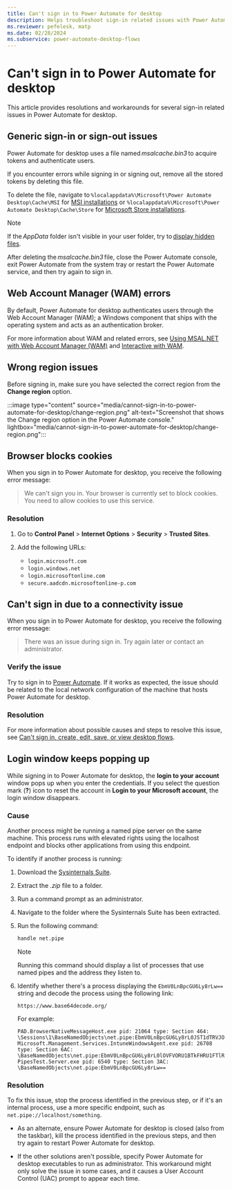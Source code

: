 ```yaml
---
title: Can't sign in to Power Automate for desktop
description: Helps troubleshoot sign-in related issues with Power Automate for desktop.
ms.reviewer: pefelesk, matp
ms.date: 02/28/2024
ms.subservice: power-automate-desktop-flows
---
```

# Can't sign in to Power Automate for desktop

This article provides resolutions and workarounds for several sign-in related issues in Power Automate for desktop.

## Generic sign-in or sign-out issues

Power Automate for desktop uses a file named *msalcache.bin3* to acquire tokens and authenticate users.

If you encounter errors while signing in or signing out, remove all the stored tokens by deleting this file.

To delete the file, navigate to `%localappdata%\Microsoft\Power Automate Desktop\Cache\MSI` for [MSI installations](/power-automate/desktop-flows/install#install-power-automate-using-the-msi-installer) or `%localappdata%\Microsoft\Power Automate Desktop\Cache\Store` for [Microsoft Store installations](/power-automate/desktop-flows/install#install-power-automate-from-microsoft-store).

> [!NOTE]
> If the *AppData* folder isn't visible in your user folder, try to [display hidden files](https://support.microsoft.com/windows/show-hidden-files-0320fe58-0117-fd59-6851-9b7f9840fdb2).

After deleting the *msalcache.bin3* file, close the Power Automate console, exit Power Automate from the system tray or restart the Power Automate service, and then try again to sign in.

## Web Account Manager (WAM) errors

By default, Power Automate for desktop authenticates users through the Web Account Manager (WAM); a Windows component that ships with the operating system and acts as an authentication broker.

For more information about WAM and related errors, see [Using MSAL.NET with Web Account Manager (WAM)](https://aka.ms/msal-net-wam) and [Interactive with WAM](/entra/identity-platform/scenario-desktop-acquire-token-wam).

## Wrong region issues

Before signing in, make sure you have selected the correct region from the **Change region** option.

:::image type="content" source="media/cannot-sign-in-to-power-automate-for-desktop/change-region.png" alt-text="Screenshot that shows the Change region option in the Power Automate console." lightbox="media/cannot-sign-in-to-power-automate-for-desktop/change-region.png":::

## Browser blocks cookies

When you sign in to Power Automate for desktop, you receive the following error message:

> We can't sign you in. Your browser is currently set to block cookies. You need to allow cookies to use this service.

### Resolution

1. Go to **Control Panel** > **Internet Options** > **Security** > **Trusted Sites**.
1. Add the following URLs:

    - `login.microsoft.com`
    - `login.windows.net`
    - `login.microsoftonline.com`
    - `secure.aadcdn.microsoftonline-p.com`

## Can't sign in due to a connectivity issue

When you sign in to Power Automate for desktop, you receive the following error message:

> There was an issue during sign in. Try again later or contact an administrator.

### Verify the issue

Try to sign in to [Power Automate](https://make.powerautomate.com/). If it works as expected, the issue should be related to the local network configuration of the machine that hosts Power Automate for desktop.

### Resolution

For more information about possible causes and steps to resolve this issue, see [Can't sign in, create, edit, save, or view desktop flows](/troubleshoot/power-platform/power-automate/desktop-flows/cannot-sign-in-create-edit-save-view-desktop-flows#cause).

## Login window keeps popping up

While signing in to Power Automate for desktop, the **login to your account** window pops up when you enter the credentials. If you select the question mark (**?**) icon to reset the account in **Login to your Microsoft account**, the login window disappears.

### Cause

Another process might be running a named pipe server on the same machine. This process runs with elevated rights using the localhost endpoint and blocks other applications from using this endpoint.

To identify if another process is running:

1. Download the [Sysinternals Suite](/sysinternals/downloads/sysinternals-suite).
1. Extract the *.zip* file to a folder.
1. Run a command prompt as an administrator.
1. Navigate to the folder where the Sysinternals Suite has been extracted.
1. Run the following command:

    ```cmd
    handle net.pipe
    ```

   > [!NOTE]
   > Running this command should display a list of processes that use named pipes and the address they listen to.

1. Identify whether there's a process displaying the `EbmV0LnBpcGU6Ly8rLw==` string and decode the process using the following link:

    `https://www.base64decode.org/`

    For example:

    ```console
    PAD.BrowserNativeMessageHost.exe pid: 21064 type: Section 464: \Sessions\1\BaseNamedObjects\net.pipe:EbmV0LnBpcGU6Ly8rL0JST1dTRVJOQVRJVkVIT1NULzE2NjIwLzEv Microsoft.Management.Services.IntuneWindowsAgent.exe pid: 26708 type: Section 6AC: \BaseNamedObjects\net.pipe:EbmV0LnBpcGU6Ly8rL0lOVFVORU1BTkFHRU1FTlRFWFRFTlNJT04vU1RBVFVTU0VSVklDRS8= PipesTest.Server.exe pid: 6540 type: Section 3AC: \BaseNamedObjects\net.pipe:EbmV0LnBpcGU6Ly8rLw==
    ```

### Resolution

To fix this issue, stop the process identified in the previous step, or if it's an internal process, use a more specific endpoint, such as `net.pipe://localhost/something`.

- As an alternate, ensure Power Automate for desktop is closed (also from the taskbar), kill the process identified in the previous steps, and then try again to restart Power Automate for desktop.

- If the other solutions aren't possible, specify Power Automate for desktop executables to run as administrator. This workaround might only solve the issue in some cases, and it causes a User Account Control (UAC) prompt to appear each time.
